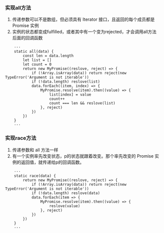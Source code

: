### 实现all方法
1. 传递参数可以不是数组，但必须具有 Iterator 接口，且返回的每个成员都是 Promise 实例
2. 实例的状态都变成fulfilled，或者其中有一个变为rejected，才会调用all方法后面的回调函数
```
    ···
    static all(data) {
        const len = data.length
        let list = []
        let count = 0
        return new MyPromise((reslove, reject) => {
            if (!Array.isArray(data)) return reject(new TypeError('Argument is not iterable'))
            if (!data.length) reslove(list)
            data.forEach((item, index) => {
                MyPromise.resolve(item).then((value) => {
                    list[index] = value
                    count++
                    count === len && reslove(list)
                }, reject)
            })
        })
    }
    ···
```

### 实现race方法
1. 传递参数和 all 方法一样
2. 有一个实例率先改变状态，p的状态就跟着改变。那个率先改变的 Promise 实例的返回值，就传递给p的回调函数。
```
    ···
    static race(data) {
        return new MyPromise((reslove, reject) => {
            if (!Array.isArray(data)) return reject(new TypeError('Argument is not iterable'))
            if (!data.length) reslove(data)
            data.forEach(item => {
                MyPromise.resolve(item).then((value) => {
                    reslove(value)
                }, reject)
            })
        })
    }
    ···
```
